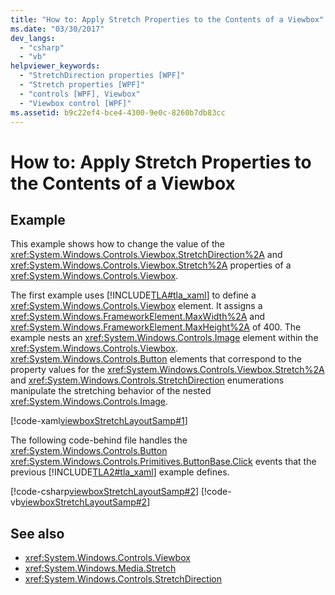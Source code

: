 ```yaml
---
title: "How to: Apply Stretch Properties to the Contents of a Viewbox"
ms.date: "03/30/2017"
dev_langs: 
  - "csharp"
  - "vb"
helpviewer_keywords: 
  - "StretchDirection properties [WPF]"
  - "Stretch properties [WPF]"
  - "controls [WPF], Viewbox"
  - "Viewbox control [WPF]"
ms.assetid: b9c22ef4-bce4-4300-9e0c-8260b7db83cc
---
```

# How to: Apply Stretch Properties to the Contents of a Viewbox
## Example  
 This example shows how to change the value of the <xref:System.Windows.Controls.Viewbox.StretchDirection%2A> and <xref:System.Windows.Controls.Viewbox.Stretch%2A> properties of a <xref:System.Windows.Controls.Viewbox>.  
  
 The first example uses [!INCLUDE[TLA#tla_xaml](../../../../includes/tlasharptla-xaml-md.md)] to define a <xref:System.Windows.Controls.Viewbox> element. It assigns a <xref:System.Windows.FrameworkElement.MaxWidth%2A> and <xref:System.Windows.FrameworkElement.MaxHeight%2A> of 400. The example nests an <xref:System.Windows.Controls.Image> element within the <xref:System.Windows.Controls.Viewbox>. <xref:System.Windows.Controls.Button> elements that correspond to the property values for the <xref:System.Windows.Controls.Viewbox.Stretch%2A> and <xref:System.Windows.Controls.StretchDirection> enumerations manipulate the stretching behavior of the nested <xref:System.Windows.Controls.Image>.  
  
 [!code-xaml[viewboxStretchLayoutSamp#1](~/samples/snippets/csharp/VS_Snippets_Wpf/viewboxStretchLayoutSamp/CSharp/Window1.xaml#1)]  
  
 The following code-behind file handles the <xref:System.Windows.Controls.Button> <xref:System.Windows.Controls.Primitives.ButtonBase.Click> events that the previous [!INCLUDE[TLA2#tla_xaml](../../../../includes/tla2sharptla-xaml-md.md)] example defines.  
  
 [!code-csharp[viewboxStretchLayoutSamp#2](~/samples/snippets/csharp/VS_Snippets_Wpf/viewboxStretchLayoutSamp/CSharp/Window1.xaml.cs#2)]
 [!code-vb[viewboxStretchLayoutSamp#2](~/samples/snippets/visualbasic/VS_Snippets_Wpf/viewboxStretchLayoutSamp/VisualBasic/Window1.xaml.vb#2)]  
  
## See also
- <xref:System.Windows.Controls.Viewbox>
- <xref:System.Windows.Media.Stretch>
- <xref:System.Windows.Controls.StretchDirection>
